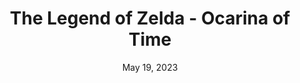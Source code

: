 ---
layout: n64
title: "The Legend of Zelda - Ocarina of Time"
categories:
 - approved
 - n64
 - universal
 - safe
tags:
- legend of zelda
- ocarina of time
- zelda
series:
- zelda
date: May 19, 2023
permalink: /games/tloz-ocarina-of-time/play/details
publisher: Nintendo
gid: tloz-ocarina-of-time
edition: us
---